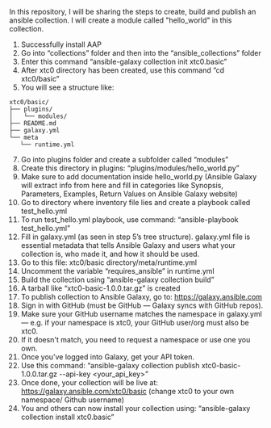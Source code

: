 In this repository, I will be sharing the steps to create, build and publish an ansible collection. I will create a module called "hello_world" in this collection.

1) Successfully install AAP
2) Go into “collections” folder and then into the “ansible_collections” folder
3) Enter this command “ansible-galaxy collection init xtc0.basic”
4) After xtc0 directory has been created, use this command “cd xtc0/basic”
5) You will see a structure like:
```text
xtc0/basic/
├── plugins/
│   └── modules/
├── README.md
├── galaxy.yml
└── meta
   └── runtime.yml
```
7) Go into plugins folder and create a subfolder called “modules”
8) Create this directory in plugins: “plugins/modules/hello_world.py”
9) Make sure to add documentation inside hello_world.py (Ansible Galaxy will extract info from here and fill in categories like Synopsis, Parameters, Examples, Return Values on Ansible Galaxy website)
10) Go to directory where inventory file lies and create a playbook called test_hello.yml
11) To run test_hello.yml playbook, use command: “ansible-playbook test_hello.yml”
12) Fill in galaxy.yml (as seen in step 5’s tree structure). galaxy.yml file is essential metadata that tells Ansible Galaxy and users what your collection is, who made it, and how it should be used.
13) Go to this file: xtc0/basic directory/meta/runtime.yml
14) Uncomment the variable “requires_ansible” in runtime.yml
15) Build the collection using “ansible-galaxy collection build”
16) A tarball like “xtc0-basic-1.0.0.tar.gz” is created
17) To publish collection to Ansible Galaxy, go to: https://galaxy.ansible.com
18) Sign in with GitHub (must be GitHub — Galaxy syncs with GitHub repos).
19) Make sure your GitHub username matches the namespace in galaxy.yml — e.g. if your namespace is xtc0, your GitHub user/org must also be xtc0.
20) If it doesn't match, you need to request a namespace or use one you own.
21) Once you’ve logged into Galaxy, get your API token.
22) Use this command: “ansible-galaxy collection publish xtc0-basic-1.0.0.tar.gz --api-key <your_api_key>”
23) Once done, your collection will be live at: https://galaxy.ansible.com/xtc0/basic (change xtc0 to your own namespace/ Github username)
24) You and others can now install your collection using: “ansible-galaxy collection install xtc0.basic”
